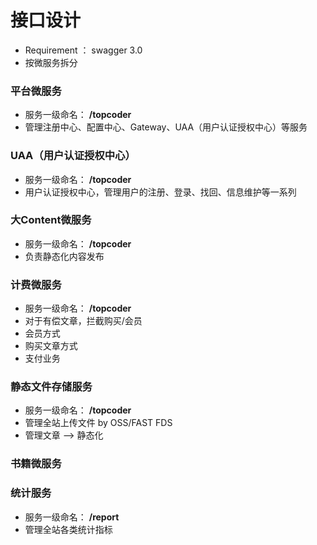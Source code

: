 # 接口设计

* Requirement ： swagger 3.0
* 按微服务拆分

### 平台微服务

* 服务一级命名：  **/topcoder**
* 管理注册中心、配置中心、Gateway、UAA（用户认证授权中心）等服务

### UAA（用户认证授权中心）

* 服务一级命名：  **/topcoder**
* 用户认证授权中心，管理用户的注册、登录、找回、信息维护等一系列

### 大Content微服务

* 服务一级命名：  **/topcoder**
* 负责静态化内容发布

### 计费微服务

* 服务一级命名：  **/topcoder**
* 对于有偿文章，拦截购买/会员
* 会员方式
* 购买文章方式
* 支付业务

### 静态文件存储服务

* 服务一级命名：  **/topcoder**
* 管理全站上传文件  by OSS/FAST FDS
* 管理文章 --&gt; 静态化



### 书籍微服务

### 统计服务

* 服务一级命名：  **/report**
* 管理全站各类统计指标




